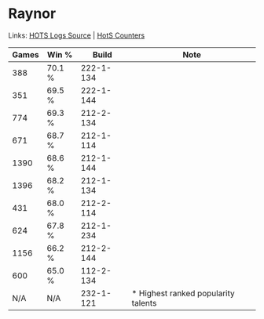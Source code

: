 # Raynor

Links: [HOTS Logs Source](https://www.hotslogs.com/Sitewide/HeroDetails?Hero=Raynor) | [HotS Counters](http://hotscounters.com/#/hero/Raynor)

Games  | Win %  | Build     | Note
-----  | -----  | -----     | ----
388    | 70.1 % | 222-1-134 | 
351    | 69.5 % | 222-1-144 | 
774    | 69.3 % | 212-2-134 | 
671    | 68.7 % | 212-1-114 | 
1390   | 68.6 % | 212-1-144 | 
1396   | 68.2 % | 212-1-134 | 
431    | 68.0 % | 212-2-114 | 
624    | 67.8 % | 212-1-234 | 
1156   | 66.2 % | 212-2-144 | 
600    | 65.0 % | 112-2-134 | 
N/A    | N/A    | 232-1-121 | * Highest ranked popularity talents
